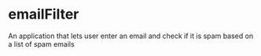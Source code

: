 # emailFilter
An  application that lets user enter an email and check if it is spam based on a list of spam emails
